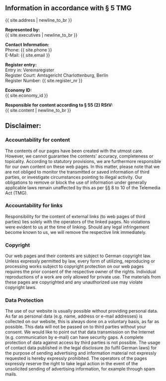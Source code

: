 ## Information in accordance with § 5 TMG

{{ site.address | newline_to_br }}

**Represented by:**  
{{ site.executives | newline_to_br }}

**Contact Information:**  
Phone: {{ site.phone }}
<br>
E-Mail: {{ site.email }}

**Register entry:**  
Entry in: Vereinsregister  
Register Court: Amtsgericht Charlottenburg, Berlin  
Register Number: {{ site.register_nr }}

**Economy ID:**  
{{ site.economy_id }} 

**Responsible for content according to § 55 (2) RStV:**  
{{ site.content | newline_to_br }}

## Disclaimer:

### Accountability for content
The contents of our pages have been created with the utmost care. However, we cannot guarantee the contents' accuracy, completeness or topicality. According to statutory provisions, we are furthermore responsible for our own content on these web pages. In this matter, please note that we are not obliged to monitor the transmitted or saved information of third parties, or investigate circumstances pointing to illegal activity. Our obligations to remove or block the use of information under generally applicable laws remain unaffected by this as per §§ 8 to 10 of the Telemedia Act (TMG).


### Accountability for links
Responsibility for the content of external links (to web pages of third parties) lies solely with the operators of the linked pages. No violations were evident to us at the time of linking. Should any legal infringement become known to us, we will remove the respective link immediately.


### Copyright
Our web pages and their contents are subject to German copyright law. Unless expressly permitted by law, every form of utilizing, reproducing or processing works subject to copyright protection on our web pages requires the prior consent of the respective owner of the rights. Individual reproductions of a work are only allowed for private use. The materials from these pages are copyrighted and any unauthorized use may violate copyright laws. 

### Data Protection
The use of our website is usually possible without providing personal data. As far as personal data (e.g. name, address or e-mail addresses) is collected on our website, this is always done on a voluntary basis, as far as possible. This data will not be passed on to third parties without your consent.
We would like to point out that data transmission on the Internet (e.g. communication by e-mail) can have security gaps. A complete protection of data against access by third parties is not possible.
The usage of contact data published in the legal disclosure (to fulfil German laws) for the purpose of sending advertising and information material not expressly requested is hereby expressly prohibited. The operators of the pages expressly reserve the right to take legal action in the event of the unsolicited sending of advertising information, for example through spam mails.